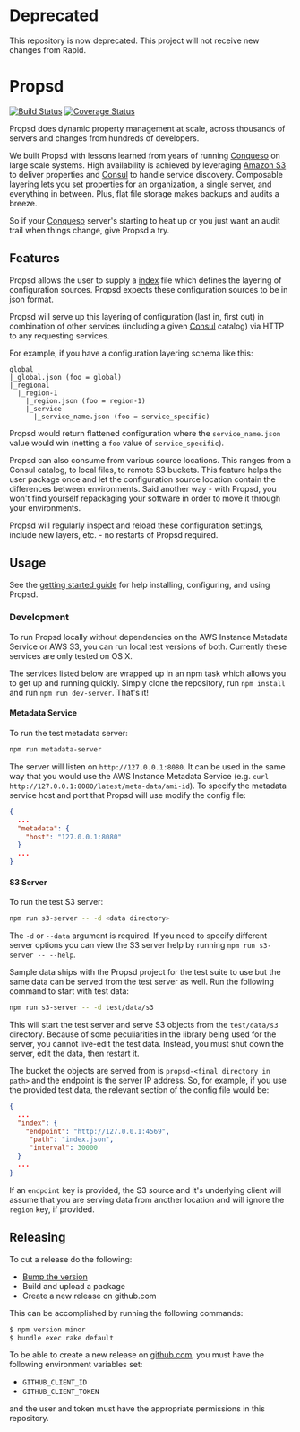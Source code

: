 # Deprecated
This repository is now deprecated. This project will not receive new changes from Rapid.

# Propsd
[![Build Status][travis-image]][travis-url] [![Coverage Status][coveralls-image]][coveralls-url]

Propsd does dynamic property management at scale, across thousands of servers
and changes from hundreds of developers.

We built Propsd with lessons learned from years of running [Conqueso][] on
large scale systems. High availability is achieved by leveraging [Amazon S3][]
to deliver properties and [Consul][] to handle service discovery. Composable
layering lets you set properties for an organization, a single server, and
everything in between. Plus, flat file storage makes backups and audits
a breeze.

So if your [Conqueso][] server's starting to heat up or you just want an audit
trail when things change, give Propsd a try.

## Features
Propsd allows the user to supply a [index](https://github.com/rapid7/propsd/blob/master/docs/getting-started/usage.md#index-files) file which defines the layering of configuration sources.  Propsd expects these configuration sources to be in json format.

Propsd will serve up this layering of configuration (last in, first out) in combination of other services (including a given [Consul][] catalog) via HTTP to any requesting services.

For example, if you have a configuration layering schema like this:

~~~text
global
|_global.json (foo = global)
|_regional
  |_region-1
    |_region.json (foo = region-1)
    |_service
      |_service_name.json (foo = service_specific)
~~~
Propsd would return flattened configuration where the `service_name.json` value would win (netting a `foo` value of `service_specific`).

Propsd can also consume from various source locations.  This ranges from a Consul catalog, to local files, to remote S3 buckets.  This feature helps the user package once and let the configuration source location contain the differences between environments.  Said another way - with Propsd, you won't find yourself repackaging your software in order to move it through your environments.

Propsd will regularly inspect and reload these configuration settings, include new layers, etc. - no restarts of Propsd required.

## Usage

See the [getting started guide][gsg] for help installing, configuring, and
using Propsd.

### Development

To run Propsd locally without dependencies on the AWS Instance Metadata Service or AWS S3, you can run local test versions of both. Currently these services are only tested on OS X.

The services listed below are wrapped up in an npm task which allows you to get up and running quickly. Simply clone the repository, run `npm install` and run `npm run dev-server`. That's it!

#### Metadata Service

To run the test metadata server:
~~~bash
npm run metadata-server
~~~

The server will listen on `http://127.0.0.1:8080`. It can be used in the same way that you would use the AWS Instance Metadata Service (e.g. `curl http://127.0.0.1:8080/latest/meta-data/ami-id`). To specify the metadata service host and port that Propsd will use modify the config file:
~~~json
{
  ...
  "metadata": {
    "host": "127.0.0.1:8080"
  }
  ...
}
~~~

#### S3 Server
To run the test S3 server:
~~~bash
npm run s3-server -- -d <data directory>
~~~
The `-d` or `--data` argument is required. If you need to specify different server options you can view the S3 server help by running `npm run s3-server -- --help`.

Sample data ships with the Propsd project for the test suite to use but the same data can be served from the test server as well. Run the following command to start with test data:
~~~bash
npm run s3-server -- -d test/data/s3
~~~
This will start the test server and serve S3 objects from the `test/data/s3` directory. Because of some peculiarities in the library being used for the server, you cannot live-edit the test data. Instead, you must shut down the server, edit the data, then restart it.

The bucket the objects are served from is `propsd-<final directory in path>` and the endpoint is the server IP address. So, for example, if you use the provided test data, the relevant section of the config file would be:
~~~json
{
  ...
  "index": {
    "endpoint": "http://127.0.0.1:4569",
     "path": "index.json",
     "interval": 30000
  }
  ...
}
~~~

If an `endpoint` key is provided, the S3 source and it's underlying client will assume that you are serving data from another location and will ignore the `region` key, if provided.

## Releasing
To cut a release do the following:
* [Bump the version][npm-version]
* Build and upload a package
* Create a new release on github.com

This can be accomplished by running the following commands:
~~~bash
$ npm version minor
$ bundle exec rake default
~~~
To be able to create a new release on [github.com], you must have the following environment variables set:
* `GITHUB_CLIENT_ID`
* `GITHUB_CLIENT_TOKEN`

and the user and token must have the appropriate permissions in this repository.

[Node.js]: https://nodejs.org/en/
[http-api]: docs/http-api.md
[travis-image]: https://travis-ci.org/rapid7/propsd.svg?branch=master
[travis-url]: https://travis-ci.org/rapid7/propsd
[coveralls-image]: https://coveralls.io/repos/rapid7/propsd/badge.svg?branch=master&service=github
[coveralls-url]: https://coveralls.io/github/rapid7/propsd?branch=master
[npm-version]: https://docs.npmjs.com/cli/version
[Conqueso]: https://github.com/rapid7/conqueso
[Consul]: https://www.consul.io/
[Amazon S3]: https://aws.amazon.com/s3/
[gsg]: ./docs/getting-started/
[github.com]: https://github.com
